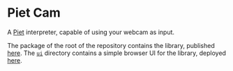 # Piet Cam

A [Piet](https://www.dangermouse.net/esoteric/piet.html) interpreter, capable of using your webcam as input.

The package of the root of the repository contains the library, published [here](https://www.npmjs.com/package/pietcam).
The [`ui`](ui) directory contains a simple browser UI for the library, deployed [here](https://yeicor.github.io/pietcam).
